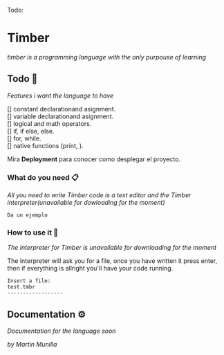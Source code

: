 Todo:

# Timber

_timber is a programming language with the only purpouse of learning_

## Todo 🚀

_Features i want the language to have_

[] constant declarationand asignment.  
[] variable declarationand asignment.  
[] logical and math operators.  
[] if, if else, else.  
[] for, while.  
[] native functions (print, ).  

Mira **Deployment** para conocer como desplegar el proyecto.

### What do you need 📋

_All you need to write Timber code is a text editor and the Timber interpreter(unavailable for dowloading for the moment)_

```
Da un ejemplo
```

### How to use it 🔧

_The interpreter for Timber is unavailable for downloading for the moment_

The interpreter will ask you for a file, once you have written it press enter, then if everything is allright you'll have your code running.

```
Insert a file:
test.tmbr
------------------
```

## Documentation ⚙️

_Documentation for the language soon_

_by Martin Munilla_
